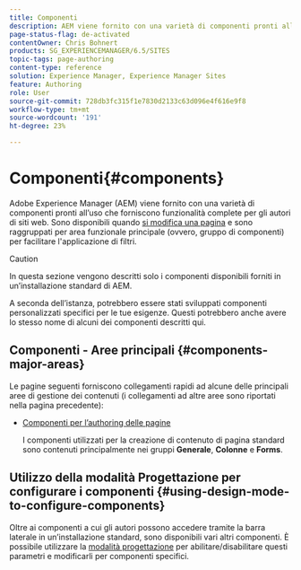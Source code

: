 ```yaml
---
title: Componenti
description: AEM viene fornito con una varietà di componenti pronti all’uso che forniscono funzionalità complete per gli autori di siti web.
page-status-flag: de-activated
contentOwner: Chris Bohnert
products: SG_EXPERIENCEMANAGER/6.5/SITES
topic-tags: page-authoring
content-type: reference
solution: Experience Manager, Experience Manager Sites
feature: Authoring
role: User
source-git-commit: 728db3fc315f1e7830d2133c63d096e4f616e9f8
workflow-type: tm+mt
source-wordcount: '191'
ht-degree: 23%

---
```


# Componenti{#components}

Adobe Experience Manager (AEM) viene fornito con una varietà di componenti pronti all’uso che forniscono funzionalità complete per gli autori di siti web. Sono disponibili quando [si modifica una pagina](/help/sites-classic-ui-authoring/classic-page-author-edit-content.md) e sono raggruppati per area funzionale principale (ovvero, gruppo di componenti) per facilitare l&#39;applicazione di filtri.

>[!CAUTION]
>
>In questa sezione vengono descritti solo i componenti disponibili forniti in un’installazione standard di AEM.
>
>A seconda dell’istanza, potrebbero essere stati sviluppati componenti personalizzati specifici per le tue esigenze. Questi potrebbero anche avere lo stesso nome di alcuni dei componenti descritti qui.

## Componenti - Aree principali {#components-major-areas}

Le pagine seguenti forniscono collegamenti rapidi ad alcune delle principali aree di gestione dei contenuti (i collegamenti ad altre aree sono riportati nella pagina precedente):

* [Componenti per l’authoring delle pagine](/help/sites-classic-ui-authoring/classic-page-author-edit-mode.md)

  I componenti utilizzati per la creazione di contenuto di pagina standard sono contenuti principalmente nei gruppi **Generale**, **Colonne** e **Forms**.

## Utilizzo della modalità Progettazione per configurare i componenti {#using-design-mode-to-configure-components}

Oltre ai componenti a cui gli autori possono accedere tramite la barra laterale in un’installazione standard, sono disponibili vari altri componenti. È possibile utilizzare la [modalità progettazione](/help/sites-classic-ui-authoring/classic-page-author-design-mode.md#enable-disable-components) per abilitare/disabilitare questi parametri e modificarli per componenti specifici.
